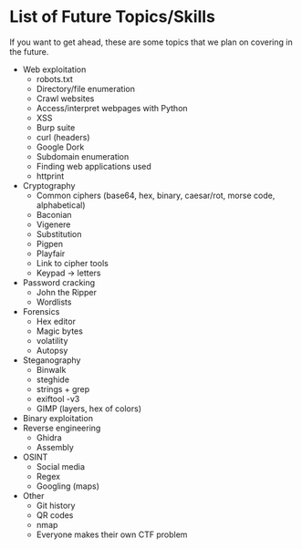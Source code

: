 # List of Future Topics/Skills
If you want to get ahead, these are some topics that we plan on covering in the future. 

* Web exploitation
    * robots.txt
    * Directory/file enumeration
    * Crawl websites
    * Access/interpret webpages with Python
    * XSS
    * Burp suite
    * curl (headers)
    * Google Dork
    * Subdomain enumeration
    * Finding web applications used
    * httprint
* Cryptography
    * Common ciphers (base64, hex, binary, caesar/rot, morse code, alphabetical)
    * Baconian
    * Vigenere
    * Substitution
    * Pigpen
    * Playfair
    * Link to cipher tools
    * Keypad -> letters
* Password cracking
    * John the Ripper
    * Wordlists
* Forensics
    * Hex editor
    * Magic bytes
    * volatility
    * Autopsy
* Steganography
    * Binwalk
    * steghide
    * strings + grep
    * exiftool -v3
    * GIMP (layers, hex of colors)
* Binary exploitation
* Reverse engineering
    * Ghidra
    * Assembly
* OSINT
    * Social media
    * Regex
    * Googling (maps)
* Other
    * Git history
    * QR codes
    * nmap
    * Everyone makes their own CTF problem
